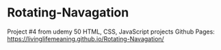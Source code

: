 # Rotating-Navagation
Project #4 from udemy 50 HTML, CSS, JavaScript projects
Github Pages: https://livinglifemeaning.github.io/Rotating-Navagation/
